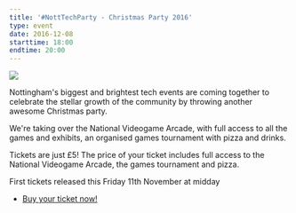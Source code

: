 ```yaml
---
title: '#NottTechParty - Christmas Party 2016'
type: event
date: 2016-12-08
starttime: 18:00
endtime: 20:00
---
```


<img class="responsive-img"
src="https://a248.e.akamai.net/secure.meetupstatic.com/photos/event/9/b/d/8/600_455919896.jpeg"
/>

Nottingham's biggest and brightest tech events are coming together to celebrate
the stellar growth of the community by throwing another awesome Christmas party.

We're taking over the National Videogame Arcade, with full access to all the
games and exhibits, an organised games tournament with pizza and drinks.

Tickets are just £5! The price of your ticket includes full access to the
National Videogame Arcade, the games tournament and pizza.

First tickets released this Friday 11th November at midday
- [Buy your ticket
  now!](https://www.eventbrite.co.uk/e/notttechparty-the-nottingham-tech-community-christmas-party-tickets-29264117764)
